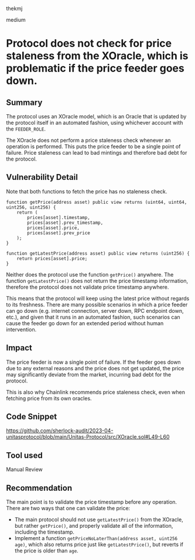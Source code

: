 thekmj

medium

# Protocol does not check for price staleness from the XOracle, which is problematic if the price feeder goes down.

## Summary

The protocol uses an XOracle model, which is an Oracle that is updated by the protocol itself in an automated fashion, using whichever account with the `FEEDER_ROLE`.

The XOracle does not perform a price staleness check whenever an operation is performed. This puts the price feeder to be a single point of failure. Price staleness can lead to bad mintings and therefore bad debt for the protocol.

## Vulnerability Detail

Note that both functions to fetch the price has no staleness check.

```solidity
function getPrice(address asset) public view returns (uint64, uint64, uint256, uint256) {
    return (
        prices[asset].timestamp,
        prices[asset].prev_timestamp,
        prices[asset].price,
        prices[asset].prev_price
    );
}

function getLatestPrice(address asset) public view returns (uint256) {
    return prices[asset].price;
}
```

Neither does the protocol use the function `getPrice()` anywhere. The function `getLatestPrice()` does not return the price timestamp information, therefore the protocol does not validate price timestamp anywhere.

This means that the protocol will keep using the latest price without regards to its freshness. There are many possible scenarios in which a price feeder can go down (e.g. internet connection, server down, RPC endpoint down, etc.), and given that it runs in an automated fashion, such scenarios can cause the feeder go down for an extended period without human intervention.

## Impact

The price feeder is now a single point of failure. If the feeder goes down due to any external reasons and the price does not get updated, the price may significantly deviate from the market, incurring bad debt for the protocol.

This is also why Chainlink recommends price staleness check, even when fetching price from its own oracles.

## Code Snippet

https://github.com/sherlock-audit/2023-04-unitasprotocol/blob/main/Unitas-Protocol/src/XOracle.sol#L49-L60

## Tool used

Manual Review

## Recommendation

The main point is to validate the price timestamp before any operation. There are two ways that one can validate the price:
- The main protocol should not use `getLatestPrice()` from the XOracle, but rather `getPrice()`, and properly validate all of the information, including the timestamp.
- Implement a function `getPriceNoLaterThan(address asset, uint256 age)`, which also returns price just like `getLatestPrice()`, but reverts if the price is older than `age`.